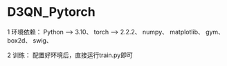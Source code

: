 # D3QN_Pytorch
1 环境依赖：
Python ——> 3.10、
torch ——> 2.2.2、
numpy、
matplotlib、
gym、
box2d、
swig、

2 训练：
配置好环境后，直接运行train.py即可
